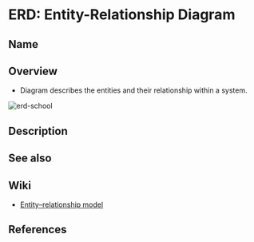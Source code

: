 # ERD: Entity-Relationship Diagram

## Name

## Overview
- Diagram describes the entities and their relationship within a system.

![erd-school](https://user-images.githubusercontent.com/8989447/213362030-75b8500e-9e98-4c97-b6b6-4be9f5b6d760.svg)

## Description

## See also

## Wiki
- [Entity–relationship model](https://en.wikipedia.org/wiki/Entity%E2%80%93relationship_model)

## References
